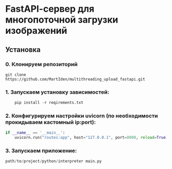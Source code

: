 # FastAPI-cервер для многопоточной загрузки  изображений

## Установка

### 0. Клонируем репозиторий
```
git clone https://github.com/MartIden/multithreading_upload_fastapi.git
```

### 1. Запускаем установку зависимостей: 
```python
    pip install -r reqirements.txt
```
### 2. Конфигурируем настройки uvicorn (по необходимости прокидываем кастомный ip:port):
```python
if __name__ == '__main__':
    uvicorn.run("routes:app", host="127.0.0.1", port=8000, reload=True)
```
### 3. Запускаем приложение:
```python
path/to/project/python/interpreter main.py
```
